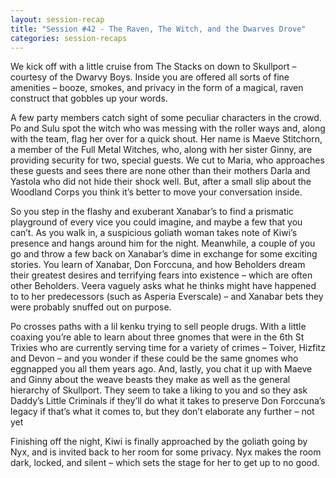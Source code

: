 ```yaml
---
layout: session-recap
title: "Session #42 - The Raven, The Witch, and the Dwarves Drove"
categories: session-recaps
---
```


We kick off with a little cruise from The Stacks on down to Skullport – courtesy of the Dwarvy Boys. Inside you are offered all sorts of fine amenities – booze, smokes, and privacy in the form of a magical, raven construct that gobbles up your words.

A few party members catch sight of some peculiar characters in the crowd. Po and Sulu spot the witch who was messing with the roller ways and, along with the team, flag her over for a quick shout. Her name is Maeve Stitchorn, a member of the Full Metal Witches, who, along with her sister Ginny, are providing security for two, special guests. We cut to Maria, who approaches these guests and sees there are none other than their mothers Darla and Yastola who did not hide their shock well. But, after a small slip about the Woodland Corps you think it’s better to move your conversation inside.

So you step in the flashy and exuberant Xanabar’s to find a prismatic playground of every vice you could imagine, and maybe a few that you can’t. As you walk in, a suspicious goliath woman takes note of Kiwi’s presence and hangs around him for the night. Meanwhile, a couple of you go and throw a few back on Xanabar’s dime in exchange for some exciting stories. You learn of Xanabar, Don Forccuna, and how Beholders dream their greatest desires and terrifying fears into existence – which are often other Beholders. Veera vaguely asks what he thinks might have happened to to her predecessors (such as Asperia Everscale) – and Xanabar bets they were probably snuffed out on purpose. 

Po crosses paths with a lil kenku trying to sell people drugs. With a little coaxing you’re able to learn about three gnomes that were in the 6th St Trixies who are currently serving time for a variety of crimes – Toiver, Hizfitz and Devon – and you wonder if these could be the same gnomes who eggnapped you all them years ago. And, lastly, you chat it up with Maeve and Ginny about the weave beasts they make as well as the general hierarchy of Skullport. They seem to take a liking to you and so they ask Daddy’s Little Criminals if they’ll do what it takes to preserve Don Forccuna’s legacy if that’s what it comes to, but they don’t elaborate any further – not yet

Finishing off the night, Kiwi is finally approached by the goliath going by Nyx, and is invited back to her room for some privacy. Nyx makes the room dark, locked, and silent – which sets the stage for her to get up to no good.
